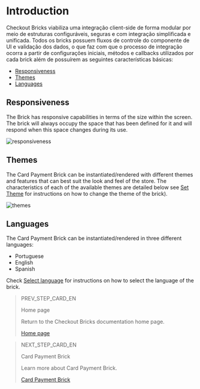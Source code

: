 # Introduction

Checkout Bricks viabiliza uma integração client-side de forma modular por meio de estruturas configuráveis, seguras e com integração simplificada e unificada. Todos os bricks possuem fluxos de controle do componente de UI e validação dos dados, o que faz com que o processo de integração ocorra a partir de configurações iniciais, métodos e callbacks utilizados por cada brick além de possuírem as seguintes características básicas:

* [Responsiveness](/developers/en/docs/checkout-bricks/introduction#bookmark_responsiveness)
* [Themes](/developers/en/docs/checkout-bricks/introduction#bookmark_themes)
* [Languages](/developers/en/docs/checkout-bricks/introduction#bookmark_languages)

## Responsiveness

The Brick has responsive capabilities in terms of the size within the screen. The brick will always occupy the space that has been defined for it and will respond when this space changes during its use.

![responsiveness](checkout-bricks/responsive-theme-en.gif)

## Themes

The Card Payment Brick can be instantiated/rendered with different themes and features that can best suit the look and feel of the store. The characteristics of each of the available themes are detailed below see [Set Theme](/developers/en/docs/checkout-bricks/additional-customization/set-theme) for instructions on how to change the theme of the brick).

![themes](checkout-bricks/themes-payment-card-en.png)

## Languages

The Card Payment Brick can be instantiated/rendered in three different languages:

* Portuguese
* English 
* Spanish

Check [Select language](/developers/en/docs/checkout-bricks/additional-customization/select-language) for instructions on how to select the language of the brick. 

> PREV_STEP_CARD_EN
>
> Home page
>
> Return to the Checkout Bricks documentation home page.
>
> [Home page](/developers/en/docs/checkout-bricks/landing)

> NEXT_STEP_CARD_EN
>
> Card Payment Brick
>
> Learn more about Card Payment Brick.
>
> [Card Payment Brick](/developers/en/docs/checkout-bricks/card-payment-brick)